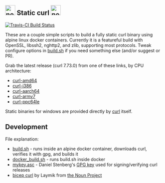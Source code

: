 <img src="https://raw.githubusercontent.com/moparisthebest/static-curl/master/static-curl.svg?sanitize=true" alt="no not that kind" width="32" /> Static curl <img src="https://raw.githubusercontent.com/moparisthebest/static-curl/master/static-curl.svg?sanitize=true" alt="no not that kind" width="32" />
-----------
[![Travis-CI Build Status](https://api.travis-ci.org/moparisthebest/static-curl.svg?branch=master)](https://travis-ci.org/moparisthebest/static-curl)

These are a couple simple scripts to build a fully static curl binary using alpine linux docker containers.  Currently it is a featureful build with OpenSSL, libssh2, nghttp2, and zlib, supporting most protocols.  Tweak configure options in [build.sh](build.sh#L50) if you need something else (and/or suggest or PR).

Grab the latest release (curl 7.73.0) from one of these links, by CPU architecture:
  - [curl-amd64](https://github.com/moparisthebest/static-curl/releases/download/v7.73.0/curl-amd64)
  - [curl-i386](https://github.com/moparisthebest/static-curl/releases/download/v7.73.0/curl-i386)
  - [curl-aarch64](https://github.com/moparisthebest/static-curl/releases/download/v7.73.0/curl-aarch64)
  - [curl-armv7](https://github.com/moparisthebest/static-curl/releases/download/v7.73.0/curl-armv7)
  - [curl-ppc64le](https://github.com/moparisthebest/static-curl/releases/download/v7.73.0/curl-ppc64le)

Static binaries for windows are provided directly by [curl](https://curl.haxx.se/windows/) itself.

Development
-----------

File explanation:
  - [build.sh](build.sh) - runs inside an alpine docker container, downloads curl, verifies it with gpg, and builds it
  - [docker_build.sh](docker_build.sh) - runs build.sh inside docker
  - [mykey.asc](mykey.asc) - Daniel Stenberg's [GPG key](https://daniel.haxx.se/address.html) used for signing/verifying curl releases
  - [bicep curl](https://thenounproject.com/term/curl/499187) by Laymik from [the Noun Project](https://thenounproject.com)
